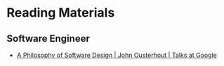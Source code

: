 # Reading Materials

## Software Engineer

- [A Philosophy of Software Design | John Ousterhout | Talks at Google](https://www.youtube.com/watch?v=bmSAYlu0NcY)
